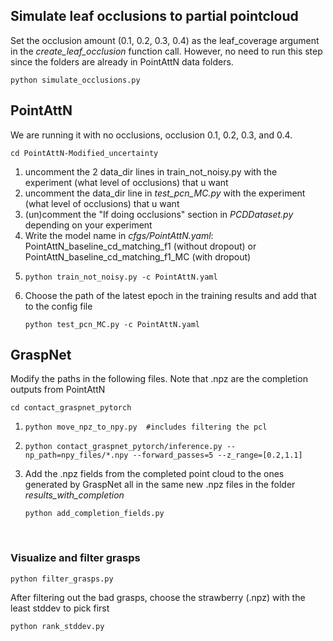 ## Simulate leaf occlusions to partial pointcloud
Set the occlusion amount (0.1, 0.2, 0.3, 0.4) as the leaf_coverage argument in the _create_leaf_occlusion_ function call.
However, no need to run this step since the folders are already in PointAttN data folders.
```
python simulate_occlusions.py
```

## PointAttN
We are running it with no occlusions, occlusion 0.1, 0.2, 0.3, and 0.4.
```
cd PointAttN-Modified_uncertainty
```
1. uncomment the 2 data_dir lines in train_not_noisy.py with the experiment (what level of occlusions) that u want
2. uncomment the data_dir line in _test_pcn_MC.py_ with the experiment (what level of occlusions) that u want
3. (un)comment the "If doing occlusions" section in _PCDDataset.py_ depending on your experiment
4. Write the model name in _cfgs/PointAttN.yaml_:
     PointAttN_baseline_cd_matching_f1 (without dropout)
   or
     PointAttN_baseline_cd_matching_f1_MC (with dropout)
5. ```
   python train_not_noisy.py -c PointAttN.yaml
   ```
6. Choose the path of the latest epoch in the training results and add that to the config file
   ```
   python test_pcn_MC.py -c PointAttN.yaml
   ```


## GraspNet
Modify the paths in the following files. Note that .npz are the completion outputs from PointAttN
```
cd contact_graspnet_pytorch
```
1. ```
   python move_npz_to_npy.py  #includes filtering the pcl
   ```
2. ```
   python contact_graspnet_pytorch/inference.py --np_path=npy_files/*.npy --forward_passes=5 --z_range=[0.2,1.1]​
   ```
3. Add the .npz fields from the completed point cloud to the ones generated by GraspNet all in the same new .npz files in the folder _results_with_completion_
   ```
   python add_completion_fields.py
   ```

​
### Visualize and filter grasps ​
```
python filter_grasps.py
```
After filtering out the bad grasps, choose the strawberry (.npz) with the least stddev to pick first
```
python rank_stddev.py
```
